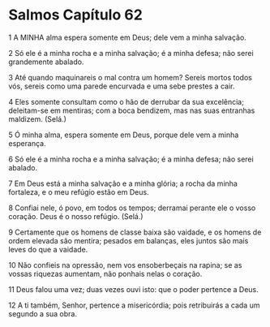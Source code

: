 # Salmos Capítulo 62

1	A MINHA alma espera somente em Deus; dele vem a minha salvação.

2	Só ele é a minha rocha e a minha salvação; é a minha defesa; não serei grandemente abalado.

3	Até quando maquinareis o mal contra um homem? Sereis mortos todos vós, sereis como uma parede encurvada e uma sebe prestes a cair.

4	Eles somente consultam como o hão de derrubar da sua excelência; deleitam-se em mentiras; com a boca bendizem, mas nas suas entranhas maldizem. (Selá.)

5	Ó minha alma, espera somente em Deus, porque dele vem a minha esperança.

6	Só ele é a minha rocha e a minha salvação; é a minha defesa; não serei abalado.

7	Em Deus está a minha salvação e a minha glória; a rocha da minha fortaleza, e o meu refúgio estão em Deus.

8	Confiai nele, ó povo, em todos os tempos; derramai perante ele o vosso coração. Deus é o nosso refúgio. (Selá.)

9	Certamente que os homens de classe baixa são vaidade, e os homens de ordem elevada são mentira; pesados em balanças, eles juntos são mais leves do que a vaidade.

10	Não confieis na opressão, nem vos ensoberbeçais na rapina; se as vossas riquezas aumentam, não ponhais nelas o coração.

11	Deus falou uma vez; duas vezes ouvi isto: que o poder pertence a Deus.

12	A ti também, Senhor, pertence a misericórdia; pois retribuirás a cada um segundo a sua obra.

